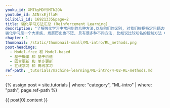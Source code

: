 ```yaml
---
youku_id: XMTkyMDY5MTk2OA
youtube_id: AINrxEjflaM
bilibili_id: 16921335&page=2
title: 强化学习方法汇总 (Reinforcement Learning)
description: "了解强化学习中常用到的几种方法,以及他们的区别, 对我们根据特定问题选择方法时很有帮助.
强化学习是一个大家族, 发展历史也不短, 具有很多种不同方法. 比如说比较知名的控制方法 Q learning, Policy gradients, 还有基于对环境的理解的 model-based RL 等等. 接下来我们通过分类的方式来了解他们的区别."
chapter: 1
thumbnail: /static/thumbnail-small/ML-intro/RL_methods.png
post-headings:
  - Model-free 和 Model-based
  - 基于概率 和 基于价值
  - 回合更新 和 单步更新
  - 在线学习 和 离线学习
ref-path: _tutorials/machine-learning/ML-intro/4-02-RL-methods.md
---
```



{% assign post = site.tutorials | where: "category", "ML-intro" | where: "path", page.ref-path %}

{{ post[0].content }}